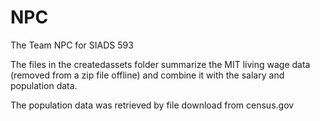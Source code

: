 # NPC
The Team NPC for SIADS 593


The files in the createdassets folder summarize the MIT living wage data (removed from a zip file offline) and combine it with the salary and population data.

The population data was retrieved by file download from census.gov
